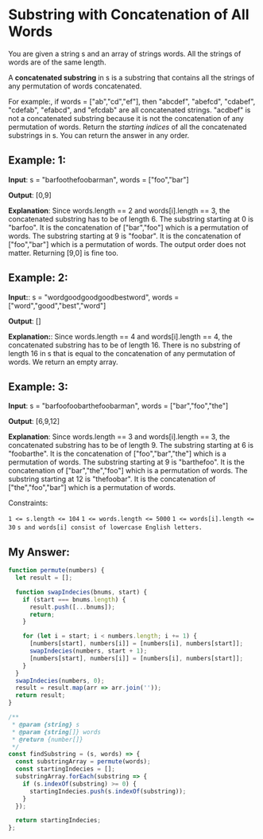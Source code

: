 # Substring with Concatenation of All Words

You are given a string s and an array of strings words. All the strings of words are of the same length.

A **concatenated substring** in s is a substring that contains all the strings of any permutation of words concatenated.

For example:, if words = ["ab","cd","ef"], then "abcdef", "abefcd", "cdabef", "cdefab", "efabcd", and "efcdab" are all concatenated strings. "acdbef" is not a concatenated substring because it is not the concatenation of any permutation of words.
Return the _starting indices_ of all the concatenated substrings in s. You can return the answer in any order.

 

## Example: 1:

**Input**: s = "barfoothefoobarman", words = ["foo","bar"]

**Output**: [0,9]

**Explanation**: Since words.length == 2 and words[i].length == 3, the concatenated substring has to be of length 6.
The substring starting at 0 is "barfoo". It is the concatenation of ["bar","foo"] which is a permutation of words.
The substring starting at 9 is "foobar". It is the concatenation of ["foo","bar"] which is a permutation of words.
The output order does not matter. Returning [9,0] is fine too.

## Example: 2:

**Input:**: s = "wordgoodgoodgoodbestword", words = ["word","good","best","word"]

**Output**: []

**Explanation:**: Since words.length == 4 and words[i].length == 4, the concatenated substring has to be of length 16.
There is no substring of length 16 in s that is equal to the concatenation of any permutation of words.
We return an empty array.

## Example: 3:
**Input**: s = "barfoofoobarthefoobarman", words = ["bar","foo","the"]

**Output**: [6,9,12]

**Explanation**: Since words.length == 3 and words[i].length == 3, the concatenated substring has to be of length 9.
The substring starting at 6 is "foobarthe". It is the concatenation of ["foo","bar","the"] which is a permutation of words.
The substring starting at 9 is "barthefoo". It is the concatenation of ["bar","the","foo"] which is a permutation of words.
The substring starting at 12 is "thefoobar". It is the concatenation of ["the","foo","bar"] which is a permutation of words.
 

Constraints:

`1 <= s.length <= 104`
`1 <= words.length <= 5000`
`1 <= words[i].length <= 30`
`s and words[i] consist of lowercase English letters.`

## My Answer:
```javascript
function permute(numbers) {
  let result = [];

  function swapIndecies(bnums, start) {
    if (start === bnums.length) {
      result.push([...bnums]);
      return;
    }

    for (let i = start; i < numbers.length; i += 1) {
      [numbers[start], numbers[i]] = [numbers[i], numbers[start]];
      swapIndecies(numbers, start + 1);
      [numbers[start], numbers[i]] = [numbers[i], numbers[start]];
    }
  }
  swapIndecies(numbers, 0);
  result = result.map(arr => arr.join(''));
  return result;
}

/**
 * @param {string} s
 * @param {string[]} words
 * @return {number[]}
 */
const findSubstring = (s, words) => {
  const substringArray = permute(words);
  const startingIndecies = [];
  substringArray.forEach(substring => {
    if (s.indexOf(substring) >= 0) {
      startingIndecies.push(s.indexOf(substring));
    }
  });

  return startingIndecies;
};
```
